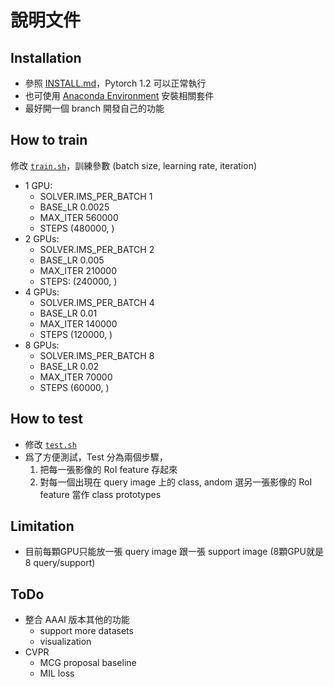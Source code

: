 # 說明文件
## Installation
- 參照 [INSTALL.md](INSTALL.md)，Pytorch 1.2 可以正常執行
- 也可使用 [Anaconda Environment](https://gist.github.com/henrywang1/9ab89125d9c4e915d59e7abe0eb99906) 安裝相關套件
- 最好開一個 branch 開發自己的功能

## How to train
修改 [`train.sh`](train.sh)，訓練參數 (batch size, learning rate, iteration)
  - 1 GPU:
    - SOLVER.IMS_PER_BATCH 1
    - BASE_LR 0.0025
    - MAX_ITER 560000
    - STEPS (480000, )
 - 2 GPUs:
    - SOLVER.IMS_PER_BATCH 2
    - BASE_LR 0.005
    - MAX_ITER 210000
    - STEPS: (240000, )
  - 4 GPUs:
    - SOLVER.IMS_PER_BATCH 4
    - BASE_LR 0.01
    - MAX_ITER 140000
    - STEPS (120000, )
  - 8 GPUs:
    - SOLVER.IMS_PER_BATCH 8
    - BASE_LR 0.02
    - MAX_ITER 70000
    - STEPS (60000, )

## How to test
- 修改 [`test.sh`](test.sh)
- 爲了方便測試，Test 分為兩個步驟，
    1. 把每一張影像的 RoI feature 存起來
    2. 對每一個出現在 query image 上的 class, andom 選另一張影像的 RoI feature 當作 class prototypes

## Limitation
- 目前每顆GPU只能放一張 query image 跟一張 support image (8顆GPU就是 8 query/support)

## ToDo 
- 整合 AAAI 版本其他的功能
    * support more datasets
    * visualization
- CVPR
    * MCG proposal baseline
    * MIL loss
